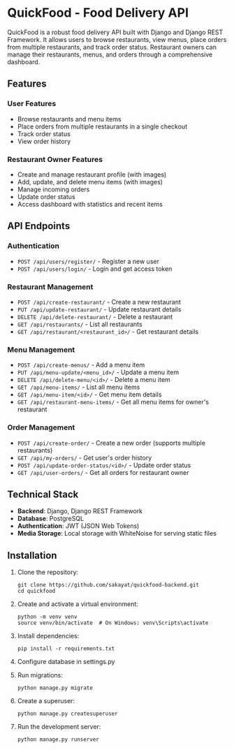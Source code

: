 # QuickFood - Food Delivery API

QuickFood is a robust food delivery API built with Django and Django REST Framework. It allows users to browse restaurants, view menus, place orders from multiple restaurants, and track order status. Restaurant owners can manage their restaurants, menus, and orders through a comprehensive dashboard.

## Features

### User Features
- Browse restaurants and menu items
- Place orders from multiple restaurants in a single checkout
- Track order status
- View order history

### Restaurant Owner Features
- Create and manage restaurant profile (with images)
- Add, update, and delete menu items (with images)
- Manage incoming orders
- Update order status
- Access dashboard with statistics and recent items

## API Endpoints

### Authentication
- `POST /api/users/register/` - Register a new user
- `POST /api/users/login/` - Login and get access token

### Restaurant Management
- `POST /api/create-restaurant/` - Create a new restaurant
- `PUT /api/update-restaurant/` - Update restaurant details
- `DELETE /api/delete-restaurant/` - Delete a restaurant
- `GET /api/restaurants/` - List all restaurants
- `GET /api/restaurant/<restaurant_id>/` - Get restaurant details

### Menu Management
- `POST /api/create-menus/` - Add a menu item
- `PUT /api/menu-update/<menu_id>/` - Update a menu item
- `DELETE /api/delete-menu/<id>/` - Delete a menu item
- `GET /api/menu-items/` - List all menu items
- `GET /api/menu-item/<id>/` - Get menu item details
- `GET /api/restaurant-menu-items/` - Get all menu items for owner's restaurant

### Order Management
- `POST /api/create-order/` - Create a new order (supports multiple restaurants)
- `GET /api/my-orders/` - Get user's order history
- `POST /api/update-order-status/<id>/` - Update order status
- `GET /api/user-orders/` - Get all orders for restaurant owner


## Technical Stack

- **Backend**: Django, Django REST Framework
- **Database**: PostgreSQL
- **Authentication**: JWT (JSON Web Tokens)
- **Media Storage**: Local storage with WhiteNoise for serving static files

## Installation

1. Clone the repository:
   ```
   git clone https://github.com/sakayat/quickfood-backend.git
   cd quickfood
   ```

2. Create and activate a virtual environment:
   ```
   python -m venv venv
   source venv/bin/activate  # On Windows: venv\Scripts\activate
   ```

3. Install dependencies:
   ```
   pip install -r requirements.txt
   ```

4. Configure database in settings.py

5. Run migrations:
   ```
   python manage.py migrate
   ```

6. Create a superuser:
   ```
   python manage.py createsuperuser
   ```

7. Run the development server:
   ```
   python manage.py runserver
   ```
